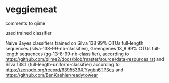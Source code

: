 # veggiemeat



comments to qiime

used trained classifier 

Naive Bayes classifiers trained on Silva 138 99% OTUs full-length sequences (silva-138-99-nb-classifier), 
Greengenes 13_8 99% OTUs full-length sequences (gg-13-8-99-nb-classifier), according to https://github.com/qiime2/docs/blob/master/source/data-resources.rst
and Silva 138.1 (full-length-uniform-classifier) according to https://zenodo.org/record/6395539#.Yygbn6TP3cs and https://github.com/BenKaehler/readytowear


